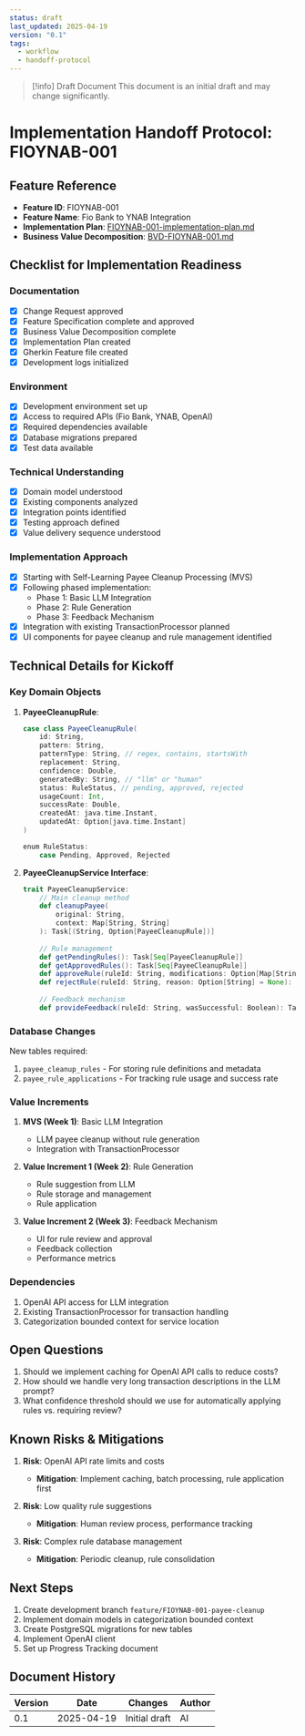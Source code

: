 ```yaml
---
status: draft
last_updated: 2025-04-19
version: "0.1"
tags:
  - workflow
  - handoff-protocol
---
```


> [!info] Draft Document
> This document is an initial draft and may change significantly.

# Implementation Handoff Protocol: FIOYNAB-001

## Feature Reference
- **Feature ID**: FIOYNAB-001
- **Feature Name**: Fio Bank to YNAB Integration
- **Implementation Plan**: [FIOYNAB-001-implementation-plan.md](./FIOYNAB-001-implementation-plan.md)
- **Business Value Decomposition**: [BVD-FIOYNAB-001.md](./BVD-FIOYNAB-001.md)

## Checklist for Implementation Readiness

### Documentation
- [x] Change Request approved
- [x] Feature Specification complete and approved
- [x] Business Value Decomposition complete
- [x] Implementation Plan created
- [x] Gherkin Feature file created
- [x] Development logs initialized

### Environment
- [x] Development environment set up
- [x] Access to required APIs (Fio Bank, YNAB, OpenAI)
- [x] Required dependencies available
- [x] Database migrations prepared
- [x] Test data available

### Technical Understanding
- [x] Domain model understood
- [x] Existing components analyzed
- [x] Integration points identified
- [x] Testing approach defined
- [x] Value delivery sequence understood

### Implementation Approach
- [x] Starting with Self-Learning Payee Cleanup Processing (MVS)
- [x] Following phased implementation:
  - Phase 1: Basic LLM Integration
  - Phase 2: Rule Generation
  - Phase 3: Feedback Mechanism
- [x] Integration with existing TransactionProcessor planned
- [x] UI components for payee cleanup and rule management identified

## Technical Details for Kickoff

### Key Domain Objects
1. **PayeeCleanupRule**:
   ```scala
   case class PayeeCleanupRule(
       id: String,
       pattern: String,
       patternType: String, // regex, contains, startsWith
       replacement: String,
       confidence: Double,
       generatedBy: String, // "llm" or "human"
       status: RuleStatus, // pending, approved, rejected
       usageCount: Int,
       successRate: Double,
       createdAt: java.time.Instant,
       updatedAt: Option[java.time.Instant]
   )
   
   enum RuleStatus:
       case Pending, Approved, Rejected
   ```

2. **PayeeCleanupService Interface**:
   ```scala
   trait PayeeCleanupService:
       // Main cleanup method
       def cleanupPayee(
           original: String, 
           context: Map[String, String]
       ): Task[(String, Option[PayeeCleanupRule])]
       
       // Rule management
       def getPendingRules(): Task[Seq[PayeeCleanupRule]]
       def getApprovedRules(): Task[Seq[PayeeCleanupRule]]
       def approveRule(ruleId: String, modifications: Option[Map[String, String]] = None): Task[PayeeCleanupRule]
       def rejectRule(ruleId: String, reason: Option[String] = None): Task[Unit]
       
       // Feedback mechanism
       def provideFeedback(ruleId: String, wasSuccessful: Boolean): Task[Unit]
   ```

### Database Changes
New tables required:
1. `payee_cleanup_rules` - For storing rule definitions and metadata
2. `payee_rule_applications` - For tracking rule usage and success rate

### Value Increments
1. **MVS (Week 1)**: Basic LLM Integration
   - LLM payee cleanup without rule generation
   - Integration with TransactionProcessor

2. **Value Increment 1 (Week 2)**: Rule Generation
   - Rule suggestion from LLM
   - Rule storage and management
   - Rule application

3. **Value Increment 2 (Week 3)**: Feedback Mechanism
   - UI for rule review and approval
   - Feedback collection
   - Performance metrics

### Dependencies
1. OpenAI API access for LLM integration
2. Existing TransactionProcessor for transaction handling
3. Categorization bounded context for service location

## Open Questions
1. Should we implement caching for OpenAI API calls to reduce costs?
2. How should we handle very long transaction descriptions in the LLM prompt?
3. What confidence threshold should we use for automatically applying rules vs. requiring review?

## Known Risks & Mitigations
1. **Risk**: OpenAI API rate limits and costs
   - **Mitigation**: Implement caching, batch processing, rule application first

2. **Risk**: Low quality rule suggestions
   - **Mitigation**: Human review process, performance tracking

3. **Risk**: Complex rule database management
   - **Mitigation**: Periodic cleanup, rule consolidation

## Next Steps
1. Create development branch `feature/FIOYNAB-001-payee-cleanup`
2. Implement domain models in categorization bounded context
3. Create PostgreSQL migrations for new tables
4. Implement OpenAI client
5. Set up Progress Tracking document

## Document History

| Version | Date | Changes | Author |
|---------|------|---------|--------|
| 0.1 | 2025-04-19 | Initial draft | AI |